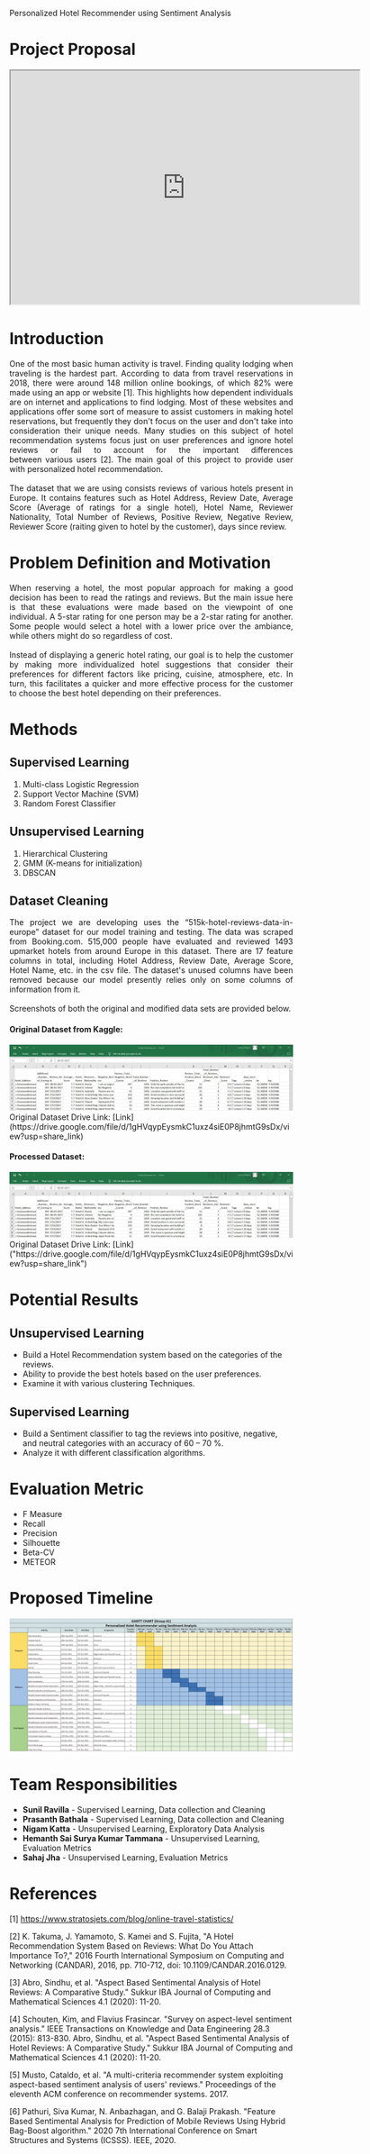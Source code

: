 Personalized Hotel Recommender using Sentiment Analysis
# Project Proposal
<iframe width="620" height="415" src="https://www.youtube.com/embed/JXZaFI5LYqo">
</iframe>

# Introduction
<div align ="justify"> One of the most basic human activity is travel. Finding quality lodging when traveling is the hardest part. According to data from travel reservations in 2018, there were around 148 million online bookings, of which 82% were made using an app or website [1]. This highlights how dependent individuals are on internet and applications to find lodging. Most of these websites and applications offer some sort of measure to assist customers in making hotel reservations, but frequently they don't focus on the user and don't take into consideration their unique needs. Many studies on this subject of hotel recommendation systems focus just on user preferences and ignore hotel reviews or fail to account for the important differences between various users [2]. The main goal of this project to provide user with personalized  hotel recommendation.
<br>
<br>
The dataset that we are using consists reviews of various hotels present in Europe. It contains features such as Hotel Address, Review Date, Average Score (Average of ratings for a single hotel), Hotel Name, Reviewer Nationality, Total Number of Reviews, Positive Review, Negative Review, Reviewer Score (raiting given to hotel by the customer), days since review.
</div>

# Problem Definition and Motivation
<div align ="justify"> When reserving a hotel, the most popular approach for making a good decision has been to read the ratings and reviews. But the main issue here is that these evaluations were made based on the viewpoint of one individual. A 5-star rating for one person may be a 2-star rating for another. Some people would select a hotel with a lower price over the ambiance, while others might do so regardless of cost. 
<br>
<br>
Instead of displaying a generic hotel rating, our goal is to help the customer by making more individualized hotel suggestions that consider their preferences for different factors like pricing, cuisine, atmosphere, etc. In turn, this facilitates a quicker and more effective process for the customer to choose the best hotel depending on their preferences.
</div>

# Methods
## Supervised Learning
<ol>
  <li>Multi-class Logistic Regression</li>
  <li>Support Vector Machine (SVM)</li>
  <li>Random Forest Classifier</li>
</ol>

## Unsupervised Learning
<ol>
  <li>Hierarchical Clustering</li>
  <li>GMM (K-means for initialization)</li>
  <li>DBSCAN</li>
</ol>

## Dataset Cleaning
<div align ="justify"> The project we are developing uses the “515k-hotel-reviews-data-in-europe” dataset for our model training and testing. The data was scraped from Booking.com. 515,000 people have evaluated and reviewed 1493 upmarket hotels from around Europe in this dataset. There are 17 feature columns in total, including Hotel Address, Review Date, Average Score, Hotel Name, etc. in the csv file. The dataset's unused columns have been removed because our model presently relies only on some columns of information from it.
<br>
<br>
Screenshots of both the original and modified data sets are provided below.
</div>



#### Original Dataset from Kaggle:
<img src="OriginalSnippet.jpg">
Original Dataset Drive Link: [Link](https://drive.google.com/file/d/1gHVqypEysmkC1uxz4siE0P8jhmtG9sDx/view?usp=share_link)

#### Processed Dataset:
<img src="OriginalSnippet.jpg">
Original Dataset Drive Link: [Link]("https://drive.google.com/file/d/1gHVqypEysmkC1uxz4siE0P8jhmtG9sDx/view?usp=share_link")


# Potential Results

## Unsupervised Learning
<ul>
  <li>Build a Hotel Recommendation system based on the categories of the reviews.</li>
  <li>Ability to provide the best hotels based on the user preferences.</li>
  <li>Examine it with various clustering Techniques.</li>
</ul>

## Supervised Learning
<ul>
  <li>Build a Sentiment classifier to tag the reviews into positive, negative, and neutral categories with an accuracy of 60 – 70 %.</li>
  <li>Analyze it with different classification algorithms.</li>
</ul>

# Evaluation Metric
<ul>
  <li>F Measure </li>
  <li>Recall </li>
  <li>Precision</li>
  <li>Silhouette</li>
  <li>Beta-CV</li>
  <li>METEOR</li>
</ul>

# Proposed Timeline
<a href="Ganntchart.xlsx" download>
  <img src="gannt.png">
</a>

# Team Responsibilities
<ul>
  <li><strong>Sunil Ravilla</strong> - Supervised Learning, Data collection and Cleaning</li>
  <li><strong>Prasanth Bathala</strong> - Supervised Learning, Data collection and Cleaning</li>
  <li><strong>Nigam Katta</strong> - Unsupervised Learning, Exploratory Data Analysis</li>
  <li><strong>Hemanth Sai Surya Kumar Tammana</strong> - Unsupervised Learning, Evaluation Metrics</li>
  <li><strong>Sahaj Jha</strong> - Unsupervised Learning, Evaluation Metrics</li>
</ul>


# References
[1] https://www.stratosjets.com/blog/online-travel-statistics/

[2] K. Takuma, J. Yamamoto, S. Kamei and S. Fujita, "A Hotel Recommendation System Based on Reviews: What Do You Attach Importance To?," 2016 Fourth International Symposium on Computing and Networking (CANDAR), 2016, pp. 710-712, doi: 10.1109/CANDAR.2016.0129.

[3] Abro, Sindhu, et al. "Aspect Based Sentimental Analysis of Hotel Reviews: A Comparative Study." Sukkur IBA Journal of Computing and Mathematical Sciences 4.1 (2020): 11-20.

[4] Schouten, Kim, and Flavius Frasincar. "Survey on aspect-level sentiment analysis." IEEE Transactions on Knowledge and Data Engineering 28.3 (2015): 813-830.
Abro, Sindhu, et al. "Aspect Based Sentimental Analysis of Hotel Reviews: A Comparative Study." Sukkur IBA Journal of Computing and Mathematical Sciences 4.1 (2020): 11-20.

[5] Musto, Cataldo, et al. "A multi-criteria recommender system exploiting aspect-based sentiment analysis of users' reviews." Proceedings of the eleventh ACM conference on recommender systems. 2017.

[6] Pathuri, Siva Kumar, N. Anbazhagan, and G. Balaji Prakash. "Feature Based Sentimental Analysis for Prediction of Mobile Reviews Using Hybrid Bag-Boost algorithm." 2020 7th International Conference on Smart Structures and Systems (ICSSS). IEEE, 2020.
